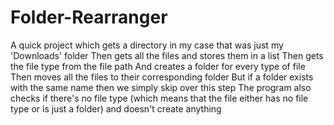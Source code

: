 ﻿# Folder-Rearranger
A quick project which gets a directory in my case that was just my 'Downloads' folder
Then gets all the files and stores them in a list
Then gets the file type from the file path
And creates a folder for every type of file
Then moves all the files to their corresponding folder
But if a folder exists with the same name then we simply skip over this step
The program also checks if there's no file type (which means that the file either has no file type or is just a folder) and doesn't create anything
